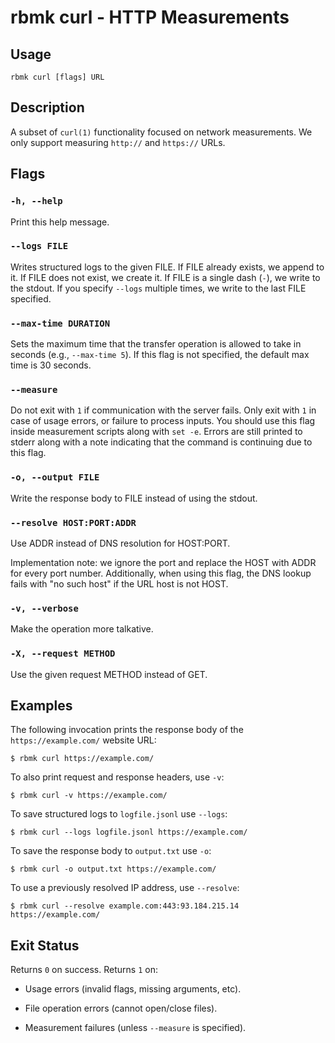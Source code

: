 
# rbmk curl - HTTP Measurements

## Usage

```
rbmk curl [flags] URL
```

## Description

A subset of `curl(1)` functionality focused on network measurements. We only
support measuring `http://` and `https://` URLs.

## Flags

### `-h, --help`

Print this help message.

### `--logs FILE`

Writes structured logs to the given FILE. If FILE already exists, we
append to it. If FILE does not exist, we create it. If FILE is a single
dash (`-`), we write to the stdout. If you specify `--logs` multiple
times, we write to the last FILE specified.

### `--max-time DURATION`

Sets the maximum time that the transfer operation is allowed to take
in seconds (e.g., `--max-time 5`). If this flag is not specified, the
default max time is 30 seconds.

### `--measure`

Do not exit with `1` if communication with the server fails. Only exit
with `1` in case of usage errors, or failure to process inputs. You should
use this flag inside measurement scripts along with `set -e`. Errors are
still printed to stderr along with a note indicating that the command is
continuing due to this flag.

### `-o, --output FILE`

Write the response body to FILE instead of using the stdout.

### `--resolve HOST:PORT:ADDR`

Use ADDR instead of DNS resolution for HOST:PORT.

Implementation note: we ignore the port and replace the HOST with
ADDR for every port number. Additionally, when using this flag, the
DNS lookup fails with "no such host" if the URL host is not HOST.

### `-v, --verbose`

Make the operation more talkative.

### `-X, --request METHOD`

Use the given request METHOD instead of GET.

## Examples

The following invocation prints the response body
of the `https://example.com/` website URL:

    $ rbmk curl https://example.com/

To also print request and response headers, use `-v`:

    $ rbmk curl -v https://example.com/

To save structured logs to `logfile.jsonl` use `--logs`:

    $ rbmk curl --logs logfile.jsonl https://example.com/

To save the response body to `output.txt` use `-o`:

    $ rbmk curl -o output.txt https://example.com/

To use a previously resolved IP address, use `--resolve`:

    $ rbmk curl --resolve example.com:443:93.184.215.14 https://example.com/

## Exit Status

Returns `0` on success. Returns `1` on:

- Usage errors (invalid flags, missing arguments, etc).

- File operation errors (cannot open/close files).

- Measurement failures (unless `--measure` is specified).

